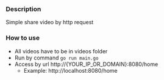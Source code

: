 ### Description

Simple share video by http request

### How to use

* All videos have to be in videos folder
* Run by command `go run main.go`
* Access by url http://{YOUR_IP_OR_DOMAIN}:8080/home
  * Example: http://localhost:8080/home